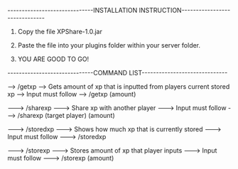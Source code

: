 ------------------------------INSTALLATION INSTRUCTION------------------------------
1. Copy the file XPShare-1.0.jar 

2. Paste the file into your plugins folder within your server folder.

3. YOU ARE GOOD TO GO!




------------------------------COMMAND LIST------------------------------


--> /getxp --> Gets amount of xp that is inputted from players current stored xp --> Input must follow --> /getxp (amount)


---> /sharexp ---> Share xp with another player ---> Input must follow ---> /sharexp (target player) (amount)


---> /storedxp ---> Shows how much xp that is currently stored ---> Input must follow ---> /storedxp


---> /storexp ---> Stores amount of xp that player inputs ---> Input must follow ---> /storexp (amount)
